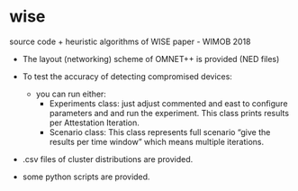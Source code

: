 # wise
source code + heuristic algorithms of WISE paper - WIMOB 2018



- The layout (networking) scheme of OMNET++ is provided (NED files)

- To test the accuracy of detecting compromised devices:
	 - you can run either:
		- Experiments class: just adjust commented and east to configure parameters and and run the experiment. This class prints results per Attestation Iteration.
		- Scenario class: This class represents full scenario “give the results per time window” which means multiple iterations.

- .csv files of cluster distributions are provided. 

- some python scripts are provided.


